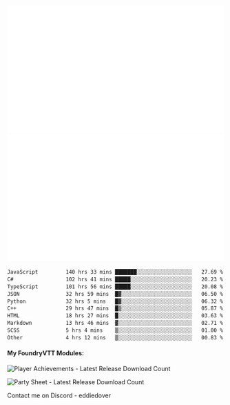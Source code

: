 
![](https://raw.githubusercontent.com/eddiedover/ghstats/master/generated/overview.svg)
![](https://raw.githubusercontent.com/eddiedover/ghstats/master/generated/languages.svg)

<!--START_SECTION:waka-->

```txt
JavaScript         140 hrs 33 mins ███████░░░░░░░░░░░░░░░░░░   27.69 %
C#                 102 hrs 41 mins █████░░░░░░░░░░░░░░░░░░░░   20.23 %
TypeScript         101 hrs 56 mins █████░░░░░░░░░░░░░░░░░░░░   20.08 %
JSON               32 hrs 59 mins  █▓░░░░░░░░░░░░░░░░░░░░░░░   06.50 %
Python             32 hrs 5 mins   █▓░░░░░░░░░░░░░░░░░░░░░░░   06.32 %
C++                29 hrs 47 mins  █▒░░░░░░░░░░░░░░░░░░░░░░░   05.87 %
HTML               18 hrs 27 mins  █░░░░░░░░░░░░░░░░░░░░░░░░   03.63 %
Markdown           13 hrs 46 mins  ▓░░░░░░░░░░░░░░░░░░░░░░░░   02.71 %
SCSS               5 hrs 4 mins    ▒░░░░░░░░░░░░░░░░░░░░░░░░   01.00 %
Other              4 hrs 12 mins   ▒░░░░░░░░░░░░░░░░░░░░░░░░   00.83 %
```

<!--END_SECTION:waka-->

#### My FoundryVTT Modules:

  ![Player Achievements - Latest Release Download Count](https://img.shields.io/badge/dynamic/json?label=Player%20Achievements%20-%20Downloads@latest&query=assets%5B1%5D.download_count&url=https%3A%2F%2Fapi.github.com%2Frepos%2FEddieDover%2Ffvtt-player-achievements%2Freleases%2Flatest)

  ![Party Sheet - Latest Release Download Count](https://img.shields.io/badge/dynamic/json?label=Party%20Sheet%20-%20Downloads@latest&query=assets%5B1%5D.download_count&url=https%3A%2F%2Fapi.github.com%2Frepos%2FEddieDover%2Ffvtt-party-sheet%2Freleases%2Flatest)

<a rel="me" href="https://techhub.social/@EddieDover"></a>

Contact me on Discord - eddiedover
